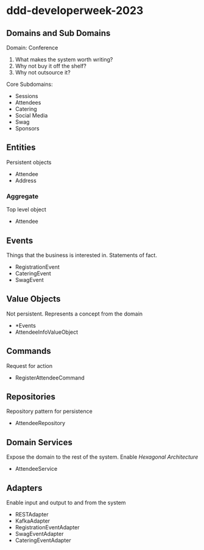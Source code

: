 # ddd-developerweek-2023

## Domains and Sub Domains

Domain: Conference

1. What makes the system worth writing?
2. Why not buy it off the shelf?
3. Why not outsource it?

Core Subdomains:
- Sessions
- Attendees
- Catering
- Social Media
- Swag
- Sponsors

## Entities
Persistent objects
- Attendee
- Address

### Aggregate
Top level object
- Attendee

## Events
Things that the business is interested in.  Statements of fact.
- RegistrationEvent
- CateringEvent
- SwagEvent

## Value Objects
Not persistent.  Represents a concept from the domain
- *Events
- AttendeeInfoValueObject

## Commands
Request for action
- RegisterAttendeeCommand

## Repositories
Repository pattern for persistence
- AttendeeRepository

## Domain Services
Expose the domain to the rest of the system.  Enable *Hexagonal Architecture*
- AttendeeService

## Adapters
Enable input and output to and from the system
- RESTAdapter
- KafkaAdapter
- RegistrationEventAdapter
- SwagEventAdapter
- CateringEventAdapter
